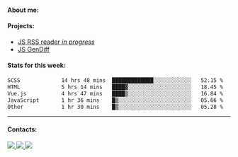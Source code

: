 #### About me:

#### Projects:
- [JS RSS reader *in progress*](https://github.com/GKoil/frontend-project-lvl3)
- [JS GenDiff](https://github.com/GKoil/GenDiff)

#### Stats for this week:
<!--START_SECTION:waka-->

```txt
SCSS             14 hrs 48 mins  █████████████░░░░░░░░░░░░   52.15 %
HTML             5 hrs 14 mins   ████▓░░░░░░░░░░░░░░░░░░░░   18.45 %
Vue.js           4 hrs 47 mins   ████▒░░░░░░░░░░░░░░░░░░░░   16.84 %
JavaScript       1 hr 36 mins    █▒░░░░░░░░░░░░░░░░░░░░░░░   05.66 %
Other            1 hr 30 mins    █▒░░░░░░░░░░░░░░░░░░░░░░░   05.28 %
```

<!--END_SECTION:waka-->
---
#### Contacts:

<a target='_blank' title='LinkedIn' href="https://www.linkedin.com/in/gkoil/">
  <img src="https://img.shields.io/badge/LinkedIn-0077B5?style=for-the-badge&logo=linkedin&logoColor=white" />
</a>
<a target='_blank' title='Telegram' href="https://t.me/gkoil">
  <img src="https://img.shields.io/badge/Telegram-2CA5E0?style=for-the-badge&logo=telegram&logoColor=white" />
</a>
<a target='_blank' title='Gmail' href="mailto: gk.grigorev@gmail.com">
  <img src="https://img.shields.io/badge/Gmail-D14836?style=for-the-badge&logo=gmail&logoColor=white" />
</a>

